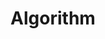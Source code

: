 ---
title: Algorithm
description: A collection of structured methods and techniques for solving problems in computer science and beyond.
image:

# Badge style
style:
    background: "#1F77B4"
    color: "#fff"
---